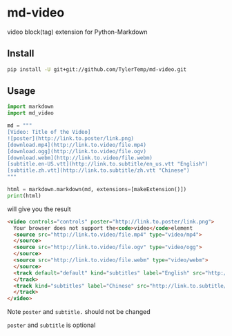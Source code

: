 md-video
========

video block(tag) extension for Python-Markdown

Install
-------

```bash
pip install -U git+git://github.com/TylerTemp/md-video.git
```

Usage
-----

```python
import markdown
import md_video

md = """
[Video: Title of the Video]
![poster](http://link.to.poster/link.png)
[download.mp4](http://link.to.video/file.mp4)
[download.ogg](http://link.to.video/file.ogv)
[download.webm](http://link.to.video/file.webm)
[subtitle.en-US.vtt](http://link.to.subtitle/en_us.vtt "English")
[subtitle.zh.vtt](http://link.to.subtitle/zh.vtt "Chinese")
"""

html = markdown.markdown(md, extensions=[makeExtension()])
print(html)
```

will give you the result

```html
<video controls="controls" poster="http://link.to.poster/link.png">
  Your browser does not support the<code>video</code>element
  <source src="http://link.to.video/file.mp4" type="video/mp4">
  </source>
  <source src="http://link.to.video/file.ogv" type="video/ogg">
  </source>
  <source src="http://link.to.video/file.webm" type="video/webm">
  </source>
  <track default="default" kind="subtitles" label="English" src="http://link.to.subtitle/en_us.vtt" srclang="en-US">
  </track>
  <track kind="subtitles" label="Chinese" src="http://link.to.subtitle/zh.vtt" srclang="zh">
  </track>
</video>
```

Note `poster` and `subtitle.` should not be changed

`poster` and `subtitle` is optional

